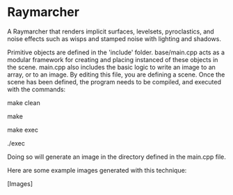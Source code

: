 # Raymarcher
A Raymarcher that renders implicit surfaces, levelsets, pyroclastics, and noise effects such as wisps and stamped noise with lighting and shadows.

Primitive objects are defined in the 'include' folder. base/main.cpp acts as a modular framework for creating and placing instanced of these objects in the scene. main.cpp also includes the basic logic to write an image to an array, or to an image. By editing this file, you are defining a scene. Once the scene has been defined, the program needs to be compiled, and executed with the commands:

make clean

make

make exec

./exec

Doing so will generate an image in the directory defined in the main.cpp file.

Here are some example images generated with this technique:

[Images]
